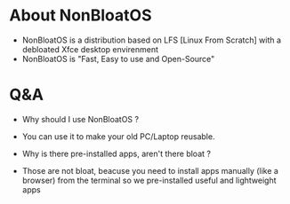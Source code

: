 # About NonBloatOS
* NonBloatOS is a distribution based on LFS [Linux From Scratch] with a debloated Xfce desktop envirenment
* NonBloatOS is "Fast, Easy to use and Open-Source"
# Q&A
- Why should I use NonBloatOS ?
* You can use it to make your old PC/Laptop reusable.
- Why is there pre-installed apps, aren't there bloat ?
* Those are not bloat, beacuse you need to install apps manually (like a browser) from the terminal so we pre-installed useful and lightweight apps
